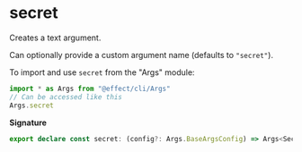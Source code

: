 # secret

Creates a text argument.

Can optionally provide a custom argument name (defaults to `"secret"`).

To import and use `secret` from the "Args" module:

```ts
import * as Args from "@effect/cli/Args"
// Can be accessed like this
Args.secret
```

**Signature**

```ts
export declare const secret: (config?: Args.BaseArgsConfig) => Args<Secret>
```
